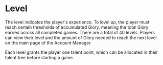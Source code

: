 # Level

The level indicates the player's experience. To level up, the player must reach certain thresholds of accumulated Glory, meaning the total Glory earned across all completed games. There are a total of 40 levels. Players can view their level and the amount of Glory needed to reach the next level on the main page of the Account Manager.

Each level grants the player one talent point, which can be allocated in their talent tree before starting a game.